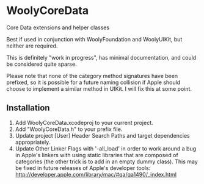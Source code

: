 WoolyCoreData
=============

Core Data extensions and helper classes

Best if used in conjunction with WoolyFoundation and WoolyUIKit, but neither are required.

This is definitely "work in progress", has minimal documentation, and could be considered
quite sparse.

Please note that none of the category method signatures have been prefixed, so it is possible for a future naming collision if Apple should choose to implement a similar method in UIKit. I will fix this at some point.

Installation
------------
1. Add WoolyCoreData.xcodeproj to your current project.
2. Add "WoolyCoreData.h" to your prefix file.
3. Update project [User] Header Search Paths and target dependencies appropriately.
4. Update Other Linker Flags with '-all_load' in order to work around a bug in Apple's linkers with using static libraries that are composed of categories (the other trick is to add in an empty dummy class). This may be fixed in future releases of Apple's developer tools: http://developer.apple.com/library/mac/#qa/qa1490/_index.html
